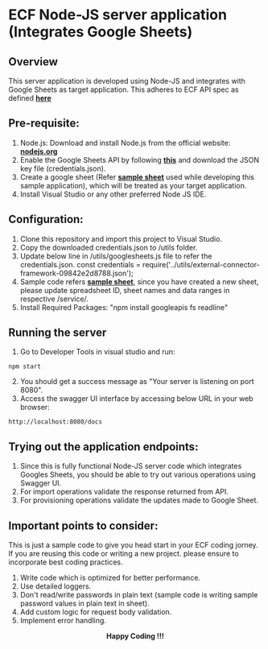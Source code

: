 # ECF Node-JS server application (Integrates Google Sheets)

## Overview
This server application is developed using Node-JS and integrates with Google Sheets as target application. This adheres to ECF API spec as defined <b>[here](https://github.com/saviynt/ExternalConnectorFramework-APISpec/edit/main/spec/OpenAPISpec.yaml)</b>

## Pre-requisite:
1. Node.js: Download and install Node.js from the official website: <b>[nodejs.org](https://nodejs.org/en/download)</b>
2. Enable the Google Sheets API by following <b>[this](https://developers.google.com/sheets/api/quickstart/go)</b> and download the JSON key file (credentials.json).
3. Create a google sheet (Refer <b>[sample sheet](https://docs.google.com/spreadsheets/d/1tZyExhNelfLaI68oBI3DwWly2p1xfY7VJ1k_CaOzoP0/edit#gid=90651461)</b> used while developing this sample application), which will be treated as your target application.
4. Install Visual Studio or any other preferred Node JS IDE.

## Configuration:
1. Clone this repository and import this project to Visual Studio.
2. Copy the downloaded credentials.json to <project base folder>/utils folder.
3. Update below line in <project base folder>/utils/googlesheets.js file to refer the credentials.json.
const credentials = require('../utils/external-connector-framework-09842e2d8788.json');
4. Sample code refers <b>[sample sheet](https://docs.google.com/spreadsheets/d/1tZyExhNelfLaI68oBI3DwWly2p1xfY7VJ1k_CaOzoP0/edit#gid=90651461)</b>, since you have created a new sheet, please update spreadsheet ID, sheet names and data ranges in respective <project base folder>/service/<file name based on operation>.
5. Install Required Packages: "npm install googleapis fs readline"

## Running the server
1. Go to Developer Tools in visual studio and run:
```
npm start
```
2. You should get a success message as "Your server is listening on port 8080".
3. Access the swagger UI interface by accessing below URL in your web browser:
```
http://localhost:8080/docs
```
## Trying out the application endpoints:
1. Since this is fully functional Node-JS server code which integrates Googles Sheets, you should be able to try out various operations using Swagger UI.
2. For import operations validate the response returned from API.
3. For provisioning operations validate the updates made to Google Sheet.
   
## Important points to consider:
This is just a sample code to give you head start in your ECF coding jorney. If you are reusing this code or writing a new project. please ensure to incorporate best coding practices.
1. Write code which is optimized for better performance.
2. Use detailed loggers.
3. Don't read/write passwords in plain text (sample code is writing sample password values in plain text in sheet).
4. Add custom logic for request body validation.
5. Implement error handling.
<p align="center">
<b>Happy Coding !!!</b>
</p>
